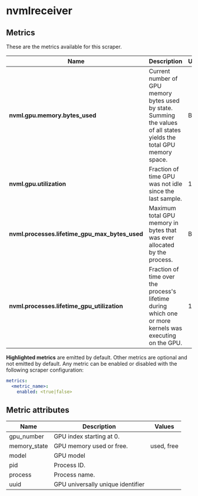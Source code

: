 [comment]: <> (Code generated by mdatagen. DO NOT EDIT.)

# nvmlreceiver

## Metrics

These are the metrics available for this scraper.

| Name | Description | Unit | Type | Attributes |
| ---- | ----------- | ---- | ---- | ---------- |
| **nvml.gpu.memory.bytes_used** | Current number of GPU memory bytes used by state. Summing the values of all states yields the total GPU memory space. | By | Gauge(Int) | <ul> <li>model</li> <li>gpu_number</li> <li>uuid</li> <li>memory_state</li> </ul> |
| **nvml.gpu.utilization** | Fraction of time GPU was not idle since the last sample. | 1 | Gauge(Double) | <ul> <li>model</li> <li>gpu_number</li> <li>uuid</li> </ul> |
| **nvml.processes.lifetime_gpu_max_bytes_used** | Maximum total GPU memory in bytes that was ever allocated by the process. | By | Gauge(Int) | <ul> <li>model</li> <li>gpu_number</li> <li>uuid</li> <li>pid</li> </ul> |
| **nvml.processes.lifetime_gpu_utilization** | Fraction of time over the process's lifetime during which one or more kernels was executing on the GPU. | 1 | Gauge(Double) | <ul> <li>model</li> <li>gpu_number</li> <li>uuid</li> <li>pid</li> </ul> |

**Highlighted metrics** are emitted by default. Other metrics are optional and not emitted by default.
Any metric can be enabled or disabled with the following scraper configuration:

```yaml
metrics:
  <metric_name>:
    enabled: <true|false>
```

## Metric attributes

| Name | Description | Values |
| ---- | ----------- | ------ |
| gpu_number | GPU index starting at 0. |  |
| memory_state | GPU memory used or free. | used, free |
| model | GPU model |  |
| pid | Process ID. |  |
| process | Process name. |  |
| uuid | GPU universally unique identifier |  |
